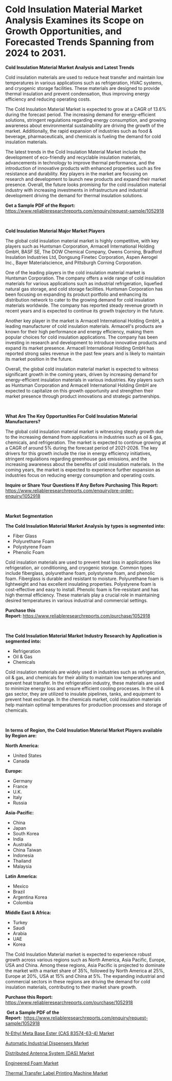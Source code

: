 <p><h1>Cold Insulation Material Market Analysis Examines its Scope on Growth Opportunities, and Forecasted Trends Spanning from 2024 to 2031.</h1></p><p><strong>Cold Insulation Material Market Analysis and Latest Trends</strong></p>
<p><p>Cold insulation materials are used to reduce heat transfer and maintain low temperatures in various applications such as refrigeration, HVAC systems, and cryogenic storage facilities. These materials are designed to provide thermal insulation and prevent condensation, thus improving energy efficiency and reducing operating costs.</p><p>The Cold Insulation Material Market is expected to grow at a CAGR of 13.6% during the forecast period. The increasing demand for energy-efficient solutions, stringent regulations regarding energy consumption, and growing awareness about environmental sustainability are driving the growth of the market. Additionally, the rapid expansion of industries such as food & beverage, pharmaceuticals, and chemicals is fueling the demand for cold insulation materials.</p><p>The latest trends in the Cold Insulation Material Market include the development of eco-friendly and recyclable insulation materials, advancements in technology to improve thermal performance, and the introduction of innovative products with enhanced properties such as fire resistance and durability. Key players in the market are focusing on research and development to launch new products and expand their market presence. Overall, the future looks promising for the cold insulation material industry with increasing investments in infrastructure and industrial development driving the demand for thermal insulation solutions.</p></p>
<p><strong>Get a Sample PDF of the Report:&nbsp;</strong> <a href="https://www.reliableresearchreports.com/enquiry/request-sample/1052918">https://www.reliableresearchreports.com/enquiry/request-sample/1052918</a></p>
<p>&nbsp;</p>
<p><strong>Cold Insulation Material Major Market Players</strong></p>
<p><p>The global cold insulation material market is highly competitive, with key players such as Huntsman Corporation, Armacell International Holding GmbH, BASF SE, The DOW Chemical Company, Owens Corning, Bradford Insulation Industries Ltd, Dongsung Finetec Corporation, Aspen Aerogel Inc., Bayer Materialscience, and Pittsburgh Corning Corporation.</p><p>One of the leading players in the cold insulation material market is Huntsman Corporation. The company offers a wide range of cold insulation materials for various applications such as industrial refrigeration, liquefied natural gas storage, and cold storage facilities. Huntsman Corporation has been focusing on expanding its product portfolio and enhancing its distribution network to cater to the growing demand for cold insulation materials worldwide. The company has reported steady revenue growth in recent years and is expected to continue its growth trajectory in the future.</p><p>Another key player in the market is Armacell International Holding GmbH, a leading manufacturer of cold insulation materials. Armacell's products are known for their high performance and energy efficiency, making them popular choices for cold insulation applications. The company has been investing in research and development to introduce innovative products and expand its market presence. Armacell International Holding GmbH has reported strong sales revenue in the past few years and is likely to maintain its market position in the future.</p><p>Overall, the global cold insulation material market is expected to witness significant growth in the coming years, driven by increasing demand for energy-efficient insulation materials in various industries. Key players such as Huntsman Corporation and Armacell International Holding GmbH are expected to capitalize on this growth opportunity and strengthen their market presence through product innovations and strategic partnerships.</p></p>
<p>&nbsp;</p>
<p><strong>What Are The Key Opportunities For Cold Insulation Material Manufacturers?</strong></p>
<p><p>The global cold insulation material market is witnessing steady growth due to the increasing demand from applications in industries such as oil & gas, chemicals, and refrigeration. The market is expected to continue growing at a CAGR of around 5% during the forecast period of 2021-2026. The key drivers for this growth include the rise in energy efficiency initiatives, stringent regulations regarding greenhouse gas emissions, and the increasing awareness about the benefits of cold insulation materials. In the coming years, the market is expected to experience further expansion as industries focus on reducing energy consumption and operating costs.</p></p>
<p><strong>Inquire or Share Your Questions If Any Before Purchasing This Report:</strong> <a href="https://www.reliableresearchreports.com/enquiry/pre-order-enquiry/1052918">https://www.reliableresearchreports.com/enquiry/pre-order-enquiry/1052918</a></p>
<p>&nbsp;</p>
<p><strong>Market Segmentation</strong></p>
<p><strong>The Cold Insulation Material Market Analysis by types is segmented into:</strong></p>
<p><ul><li>Fiber Glass</li><li>Polyurethane Foam</li><li>Polystyrene Foam</li><li>Phenolic Foam</li></ul></p>
<p><p>Cold insulation materials are used to prevent heat loss in applications like refrigeration, air conditioning, and cryogenic storage. Common types include fiberglass, polyurethane foam, polystyrene foam, and phenolic foam. Fiberglass is durable and resistant to moisture. Polyurethane foam is lightweight and has excellent insulating properties. Polystyrene foam is cost-effective and easy to install. Phenolic foam is fire-resistant and has high thermal efficiency. These materials play a crucial role in maintaining desired temperatures in various industrial and commercial settings.</p></p>
<p><strong>Purchase this Report:&nbsp;</strong><a href="https://www.reliableresearchreports.com/purchase/1052918">https://www.reliableresearchreports.com/purchase/1052918</a></p>
<p>&nbsp;</p>
<p><strong>The Cold Insulation Material Market Industry Research by Application is segmented into:</strong></p>
<p><ul><li>Refrigeration</li><li>Oil & Gas</li><li>Chemicals</li></ul></p>
<p><p>Cold insulation materials are widely used in industries such as refrigeration, oil & gas, and chemicals for their ability to maintain low temperatures and prevent heat transfer. In the refrigeration industry, these materials are used to minimize energy loss and ensure efficient cooling processes. In the oil & gas sector, they are utilized to insulate pipelines, tanks, and equipment to prevent heat exchange. In the chemicals market, cold insulation materials help maintain optimal temperatures for production processes and storage of chemicals.</p></p>
<p>&nbsp;</p>
<p><strong>In terms of Region, the Cold Insulation Material Market Players available by Region are:</strong></p>
<p>
    <p> <strong> North America: </strong>
        <ul>
            <li>United States</li>
            <li>Canada</li>
        </ul>
        </p> 
    <p> <strong> Europe: </strong>
        <ul>
            <li>Germany</li>
            <li>France</li>
            <li>U.K.</li>
            <li>Italy</li>
            <li>Russia</li>
        </ul>
        </p> 
    <p> <strong> Asia-Pacific: </strong>
        <ul>
            <li>China</li>
            <li>Japan</li>
            <li>South Korea</li>
            <li>India</li>
            <li>Australia</li>
            <li>China Taiwan</li>
            <li>Indonesia</li>
            <li>Thailand</li>
            <li>Malaysia</li>
        </ul>
        </p> 
    <p> <strong> Latin America: </strong>
        <ul>
            <li>Mexico</li>
            <li>Brazil</li>
            <li>Argentina Korea</li>
            <li>Colombia</li>
        </ul>
        </p> 
    <p> <strong> Middle East & Africa: </strong>
        <ul>
            <li>Turkey</li>
            <li>Saudi</li>
            <li>Arabia</li>
            <li>UAE</li>
            <li>Korea</li>
        </ul>
    </p>
    </p>
<p><p>The Cold Insulation Material market is expected to experience robust growth across various regions such as North America, Asia Pacific, Europe, USA and China. Among these regions, Asia Pacific is projected to dominate the market with a market share of 35%, followed by North America at 25%, Europe at 20%, USA at 15% and China at 5%. The expanding industrial and commercial sectors in these regions are driving the demand for cold insulation materials, contributing to their market share growth.</p></p>
<p><strong>Purchase this Report: </strong><a href="https://www.reliableresearchreports.com/purchase/1052918">https://www.reliableresearchreports.com/purchase/1052918</a></p>
<p>&nbsp;<strong>Get a Sample PDF of the Report:&nbsp;&nbsp;</strong><a href="https://www.reliableresearchreports.com/enquiry/request-sample/1052918">https://www.reliableresearchreports.com/enquiry/request-sample/1052918</a></p>
<p><strong></strong></p>
<p><p><a href="https://github.com/dimitrishawkinswaynenp91rgz/Market-Research-Report-List-1/blob/main/n-ethyl-meta-base-ester-cas-83574-63-4-market.md">N-Ethyl Meta Base Ester (CAS 83574-63-4) Market</a></p><p><a href="https://medium.com/@richardcruz47/automatic-industrial-dispensers-market-competitive-analysis-market-trends-and-forecast-to-2031-4788c5c86832">Automatic Industrial Dispensers Market</a></p><p><a href="https://medium.com/@richardcruz47/distributed-antenna-system-das-market-trends-forecast-and-competitive-analysis-to-2031-152e831d5dcb">Distributed Antenna System (DAS) Market</a></p><p><a href="https://github.com/danielneavesallisons03mba/Market-Research-Report-List-1/blob/main/engineered-foam-market.md">Engineered Foam Market</a></p><p><a href="https://medium.com/@richardcruz47/thermal-transfer-label-printing-machine-market-outlook-industry-overview-and-forecast-2024-to-f03973c52279">Thermal Transfer Label Printing Machine Market</a></p></p>